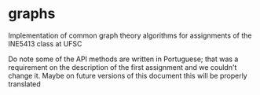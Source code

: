 # graphs
Implementation of common graph theory algorithms for assignments of the INE5413 class at UFSC

Do note some of the API methods are written in Portuguese; that was a requirement on the description of the first assignment and we couldn't change it. Maybe on future versions of this document this will be properly translated
